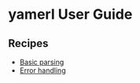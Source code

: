 # yamerl User Guide

## Recipes

* [Basic parsing](user-guide/recipe-basic-parsing.md)
* [Error handling](user-guide/recipe-error-handling.md)

